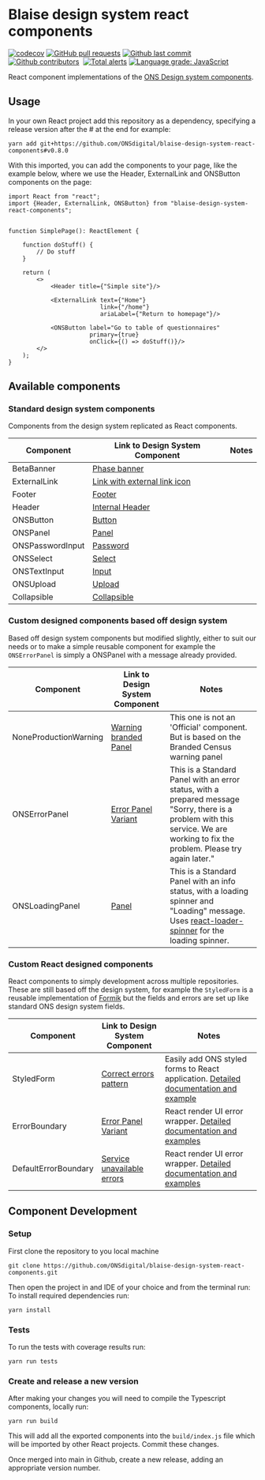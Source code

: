 # Blaise design system react components

[![codecov](https://codecov.io/gh/ONSdigital/blaise-design-system-react-components/branch/main/graph/badge.svg)](https://codecov.io/gh/ONSdigital/blaise-design-system-react-components)
[![GitHub pull requests](https://img.shields.io/github/issues-pr-raw/ONSdigital/blaise-design-system-react-components.svg)](https://github.com/ONSdigital/blaise-design-system-react-components/pulls)
[![Github last commit](https://img.shields.io/github/last-commit/ONSdigital/blaise-design-system-react-components.svg)](https://github.com/ONSdigital/blaise-design-system-react-components/commits)
[![Github contributors](https://img.shields.io/github/contributors/ONSdigital/blaise-design-system-react-components.svg)](https://github.com/ONSdigital/blaise-design-system-react-components/graphs/contributors)
<img src="https://img.shields.io/github/release/ONSdigital/blaise-design-system-react-components.svg?style=flat-square" alt="">
[![Total alerts](https://img.shields.io/lgtm/alerts/g/ONSdigital/blaise-design-system-react-components.svg?logo=lgtm&logoWidth=18)](https://lgtm.com/projects/g/ONSdigital/blaise-design-system-react-components/alerts/)
[![Language grade: JavaScript](https://img.shields.io/lgtm/grade/javascript/g/ONSdigital/blaise-design-system-react-components.svg?logo=lgtm&logoWidth=18)](https://lgtm.com/projects/g/ONSdigital/blaise-design-system-react-components/context:javascript)

React component implementations of the [ONS Design system components](https://ons-design-system.netlify.app).

## Usage

In your own React project add this repository as a dependency, specifying a release version after the # at the end for
example:

```shell
yarn add git+https://github.com/ONSdigital/blaise-design-system-react-components#v0.8.0
```

With this imported, you can add the components to your page, like the example below, where we use the Header,
ExternalLink and ONSButton components on the page:

```tsx
import React from "react";
import {Header, ExternalLink, ONSButton} from "blaise-design-system-react-components";


function SimplePage(): ReactElement {

    function doStuff() {
        // Do stuff
    }

    return (
        <>
            <Header title={"Simple site"}/>

            <ExternalLink text={"Home"}
                          link={"/home"}
                          ariaLabel={"Return to homepage"}/>

            <ONSButton label="Go to table of questionnaires"
                       primary={true}
                       onClick={() => doStuff()}/>
        </>
    );
}
```

## Available components

### Standard design system components

Components from the design system replicated as React components.

| Component             | Link to Design System Component                                                       | Notes                                                                                      |
|-----------------------|---------------------------------------------------------------------------------------|--------------------------------------------------------------------------------------------|
| BetaBanner            | [Phase banner](https://ons-design-system.netlify.app/components/phase-banner/)        |                                                                                            |
| ExternalLink          | [Link with external link icon](https://ons-design-system.netlify.app/styles/typography/#link-with-external-link-icon) |                                                                                            |
| Footer                | [Footer](https://ons-design-system.netlify.app/components/footer/)                    |                                                                                            |
| Header                | [Internal Header](https://ons-design-system.netlify.app/components/header/#internal)  |                                                                                            |
| ONSButton             | [Button](https://ons-design-system.netlify.app/components/button/)                    |                                                                                            |
| ONSPanel              | [Panel](https://ons-design-system.netlify.app/components/panel/)                      |                                                                                            |
| ONSPasswordInput      | [Password](https://ons-design-system.netlify.app/components/password/)                |                                                                                            |
| ONSSelect             | [Select](https://ons-design-system.netlify.app/components/select/)                    |                                                                                            |
| ONSTextInput          | [Input](https://ons-design-system.netlify.app/components/input/)                      |                                                                                            |
| ONSUpload             | [Upload](https://ons-design-system.netlify.app/components/upload/)                    |                                                                                            |
| Collapsible           | [Collapsible](https://ons-design-system.netlify.app/components/collapsible/)          |                                                                                            |

### Custom designed components based off design system

Based off design system components but modified slightly, either to suit our needs or to make a simple reusable
component for example the `ONSErrorPanel` is simply a ONSPanel with a message already provided.

| Component             | Link to Design System Component                                                       | Notes                                                                                      |
|-----------------------|---------------------------------------------------------------------------------------|--------------------------------------------------------------------------------------------|
| NoneProductionWarning | [Warning branded Panel](https://ons-design-system.netlify.app/components/panel/#warning-branded) | This one is not an 'Official' component. But is based on the Branded Census warning panel    |
| ONSErrorPanel         | [Error Panel Variant](https://ons-design-system.netlify.app/components/panel/)        | This is a Standard Panel with an error status, with a prepared message "Sorry, there is a problem with this service. We are working to fix the problem. Please try again later."  |
| ONSLoadingPanel       | [Panel](https://ons-design-system.netlify.app/components/panel/)                      | This is a Standard Panel with an info status, with a loading spinner and "Loading" message. Uses [react-loader-spinner](https://www.npmjs.com/package/react-loader-spinner) for the loading spinner. |

### Custom React designed components

React components to simply development across multiple repositories. These are still based off the design system, for
example the `StyledForm` is a reusable implementation of [Formik](https://formik.org/) but the fields and errors are set
up like standard ONS design system fields.

| Component             | Link to Design System Component                                                       | Notes                                                                                      |
|-----------------------|---------------------------------------------------------------------------------------|--------------------------------------------------------------------------------------------|
| StyledForm            | [Correct errors pattern](https://ons-design-system.netlify.app/patterns/error-validation) | Easily add ONS styled forms to React application. [Detailed documentation and example](./docs/StyledForms.MD) |
| ErrorBoundary         | [Error Panel Variant](https://ons-design-system.netlify.app/components/panel/) | React render UI error wrapper. [Detailed documentation and examples](./docs/ErrorBoundary.MD) |
| DefaultErrorBoundary  | [Service unavailable errors](https://ons-design-system.netlify.app/patterns/error-status-pages/#service-unavailable-errors) | React render UI error wrapper. [Detailed documentation and examples](./docs/ErrorBoundary.MD) |

## Component Development

### Setup

First clone the repository to you local machine

```shell
git clone https://github.com/ONSdigital/blaise-design-system-react-components.git
```

Then open the project in and IDE of your choice and from the terminal run:
To install required dependencies run:

```shell
yarn install
```

### Tests

To run the tests with coverage results run:

```shell
yarn run tests
```

### Create and release a new version

After making your changes you will need to compile the Typescript components, locally run:

```shell
yarn run build
```

This will add all the exported components into the `build/index.js` file which will be imported by other React projects.
Commit these changes.

Once merged into main in Github, create a new release, adding an appropriate version number. 
